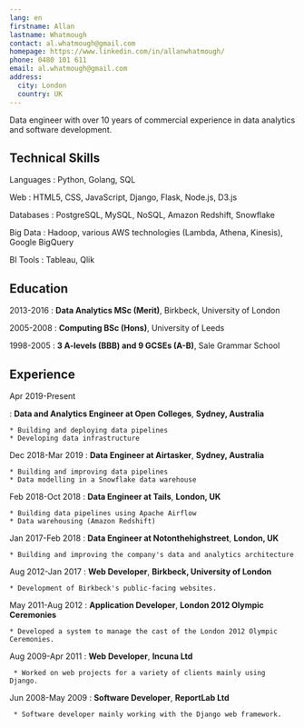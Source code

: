 ```yaml
---
lang: en
firstname: Allan
lastname: Whatmough
contact: al.whatmough@gmail.com
homepage: https://www.linkedin.com/in/allanwhatmough/
phone: 0480 101 611
email: al.whatmough@gmail.com
address:
  city: London
  country: UK
---
```


Data engineer with over 10 years of commercial experience in data analytics and software development. 

Technical Skills
---------------

Languages
:    Python, Golang, SQL

Web
:    HTML5, CSS, JavaScript, Django, Flask, Node.js, D3.js

Databases
:    PostgreSQL, MySQL, NoSQL, Amazon Redshift, Snowflake

Big Data
:    Hadoop, various AWS technologies (Lambda, Athena, Kinesis), Google BigQuery

BI Tools
:    Tableau, Qlik

Education
---------

2013-2016
:    **Data Analytics MSc (Merit)**, Birkbeck, University of London

2005-2008
:    **Computing BSc (Hons)**, University of Leeds

1998-2005
:    **3 A-levels (BBB) and 9 GCSEs (A-B)**, Sale Grammar School

Experience
----------
Apr 2019-Present

:  **Data and Analytics Engineer at Open Colleges**, **Sydney, Australia**

    * Building and deploying data pipelines
    * Developing data infrastructure

Dec 2018-Mar 2019
:  **Data Engineer at Airtasker**, **Sydney, Australia**

    * Building and improving data pipelines
    * Data modelling in a Snowflake data warehouse

Feb 2018-Oct 2018
:   **Data Engineer at Tails**, **London, UK**

    * Building data pipelines using Apache Airflow
    * Data warehousing (Amazon Redshift) 

Jan 2017-Feb 2018
:   **Data Engineer at Notonthehighstreet**, **London, UK**

    * Building and improving the company's data and analytics architecture

Aug 2012-Jan 2017
:   **Web Developer**, **Birkbeck, University of London**

    * Development of Birkbeck's public-facing websites. 
    
May 2011-Aug 2012
:   **Application Developer**, **London 2012 Olympic Ceremonies**

    * Developed a system to manage the cast of the London 2012 Olympic Ceremonies.

Aug 2009-Apr 2011
:    **Web Developer**, **Incuna Ltd**

     * Worked on web projects for a variety of clients mainly using Django.

Jun 2008-May 2009
:    **Software Developer**, **ReportLab Ltd**

     * Software developer mainly working with the Django web framework.
